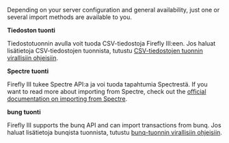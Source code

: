 Depending on your server configuration and general availability, just one or several import methods are available to you.

**Tiedoston tuonti**

Tiedostotuonnin avulla voit tuoda CSV-tiedostoja Firefly III:een. Jos haluat lisätietoja CSV-tiedostojen tuonnista, tutustu [CSV-tiedostojen tuonnin virallisiin ohjeisiin](https://docs.firefly-iii.org/importing-data/csv).

**Spectre tuonti**

Firefly III tukee Spectre API:a ja voi tuoda tapahtumia Spectrestä. If you want to read more about importing from Spectre, check out the [official documentation on importing from Spectre](https://docs.firefly-iii.org/importing-data/spectre).

**bung tuonti**

Firefly III supports the bunq API and can import transactions from bunq. Jos haluat lisätietoja bunqista tuonnista, tutustu [bunq-tuonnin virallisiin ohjeisiin](https://docs.firefly-iii.org/importing-data/bunq).